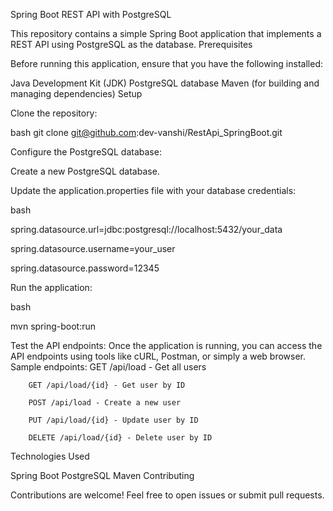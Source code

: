 Spring Boot REST API with PostgreSQL

This repository contains a simple Spring Boot application that implements a REST API using PostgreSQL as the database. Prerequisites

Before running this application, ensure that you have the following installed:

Java Development Kit (JDK)
PostgreSQL database
Maven (for building and managing dependencies)
Setup

Clone the repository:

bash
git clone git@github.com:dev-vanshi/RestApi_SpringBoot.git

Configure the PostgreSQL database:

Create a new PostgreSQL database.

Update the application.properties file with your database credentials:

bash

spring.datasource.url=jdbc:postgresql://localhost:5432/your_data

spring.datasource.username=your_user

spring.datasource.password=12345

Run the application:

bash

mvn spring-boot:run

Test the API endpoints:
    Once the application is running, you can access the API endpoints using tools like cURL, Postman, or simply a web browser.
    Sample endpoints:
        GET /api/load - Get all users
        
        GET /api/load/{id} - Get user by ID
        
        POST /api/load - Create a new user
        
        PUT /api/load/{id} - Update user by ID
        
        DELETE /api/load/{id} - Delete user by ID
        
Technologies Used

Spring Boot
PostgreSQL
Maven
Contributing

Contributions are welcome! Feel free to open issues or submit pull requests.
